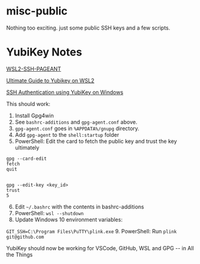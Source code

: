 # misc-public

Nothing too exciting.  just some public SSH keys and a few scripts.

# YubiKey Notes
[WSL2-SSH-PAGEANT](https://github.com/BlackReloaded/wsl2-ssh-pageant)

[Ultimate Guide to Yubikey on WSL2](https://dev.to/dzerycz/the-ultimate-guide-to-yubikey-on-wsl2-part-1-5aed)

[SSH Authentication using YubiKey on Windows](https://developers.yubico.com/PGP/SSH_authentication/Windows.html)

This should work:
1. Install Gpg4win
2. See `bashrc-additions` and `gpg-agent.conf` above.
3. `gpg-agent.conf` goes in `%APPDATA%/gnupg` directory.
4. Add `gpg-agent` to the `shell:startup` folder
5. PowerShell: Edit the card to fetch the public key and trust the key ultimately
  ```
  gpg --card-edit
  fetch
  quit


  gpg --edit-key <key_id>
  trust
  5
  ```
6. Edit `~/.bashrc` with the contents in bashrc-additions
7. PowerShell: `wsl --shutdown`
8. Update Windows 10 environment variables:

  `GIT_SSH=C:\Program Files\PuTTY\plink.exe`
9. PowerShell: Run `plink git@github.com`

YubiKey should now be working for VSCode, GitHub, WSL and GPG -- in All the Things